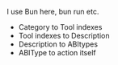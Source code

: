 I use Bun here, bun run etc.

- Category to Tool indexes
- Tool indexes to Description
- Description to ABItypes
- ABIType to action itself
